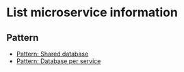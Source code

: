 # List microservice information

## Pattern
  * [Pattern: Shared database](https://microservices.io/patterns/data/shared-database.html)
  * [Pattern: Database per service](https://microservices.io/patterns/data/database-per-service.html)
